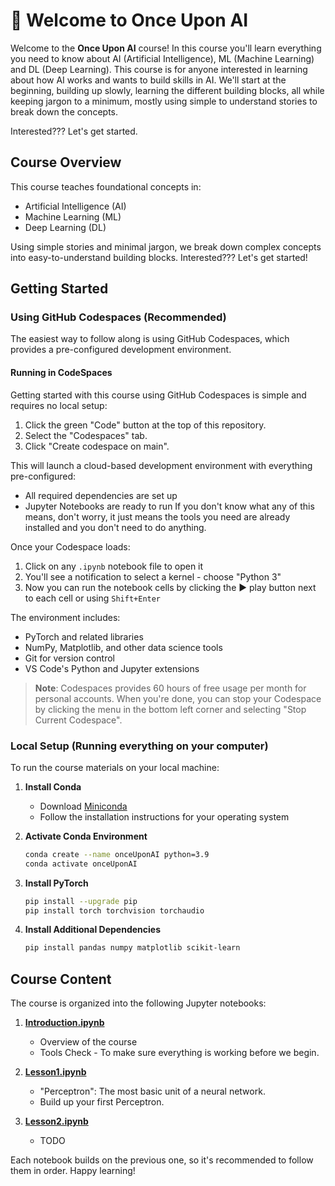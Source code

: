 # 👋 Welcome to Once Upon AI

Welcome to the **Once Upon AI** course! In this course you'll learn everything you need to know about AI (Artificial Intelligence), ML (Machine Learning) and DL (Deep Learning). This course is for anyone interested in learning about how AI works and wants to build skills in AI. We'll start at the beginning, building up slowly, learning the different building blocks, all while keeping jargon to a minimum, mostly using simple to understand stories to break down the concepts. 

Interested??? Let's get started.

## Course Overview

This course teaches foundational concepts in:
- Artificial Intelligence (AI)
- Machine Learning (ML) 
- Deep Learning (DL)

Using simple stories and minimal jargon, we break down complex concepts into easy-to-understand building blocks. Interested??? Let's get started!

## Getting Started

### Using GitHub Codespaces (Recommended)
The easiest way to follow along is using GitHub Codespaces, which provides a pre-configured development environment.

#### Running in CodeSpaces

Getting started with this course using GitHub Codespaces is simple and requires no local setup:

1. Click the green "Code" button at the top of this repository.
2. Select the "Codespaces" tab.
3. Click "Create codespace on main".

This will launch a cloud-based development environment with everything pre-configured:
- All required dependencies are set up
- Jupyter Notebooks are ready to run
If you don't know what any of this means, don't worry, it just means the tools you need are already installed and you don't need to do anything.

Once your Codespace loads:
1. Click on any `.ipynb` notebook file to open it
2. You'll see a notification to select a kernel - choose "Python 3"
3. Now you can run the notebook cells by clicking the ▶️ play button next to each cell or using `Shift+Enter`

The environment includes:
- PyTorch and related libraries
- NumPy, Matplotlib, and other data science tools
- Git for version control
- VS Code's Python and Jupyter extensions

> **Note**: Codespaces provides 60 hours of free usage per month for personal accounts. When you're done, you can stop your Codespace by clicking the menu in the bottom left corner and selecting "Stop Current Codespace".

### Local Setup (Running everything on your computer)
To run the course materials on your local machine:

1. **Install Conda**
   - Download [Miniconda](https://www.anaconda.com/docs/getting-started/miniconda/install)
   - Follow the installation instructions for your operating system

2. **Activate Conda Environment**
    ```bash
    conda create --name onceUponAI python=3.9
    conda activate onceUponAI
    ```

3. **Install PyTorch**
   ```bash
   pip install --upgrade pip
   pip install torch torchvision torchaudio
   ```

3. **Install Additional Dependencies**
   ```bash
   pip install pandas numpy matplotlib scikit-learn
   ```

## Course Content

The course is organized into the following Jupyter notebooks:

1. **[Introduction.ipynb](Basics/Introduction.ipynb)**  
    - Overview of the course
    - Tools Check - To make sure everything is working before we begin.

2. **[Lesson1.ipynb](Basics/Lesson1.ipynb)**  
    - "Perceptron": The most basic unit of a neural network.
    - Build up your first Perceptron.

3. **[Lesson2.ipynb](Basics/Lesson2.ipynb)**  
    - TODO


Each notebook builds on the previous one, so it's recommended to follow them in order. Happy learning!
